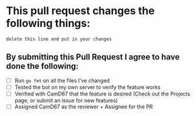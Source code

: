 # This pull request changes the following things:

`delete this line and put in your changes`

## By submitting this Pull Request I agree to have done the following:

- [ ] Run `go fmt` on all the files I've changed
- [ ] Tested the bot on my own server to verify the feature works
- [ ] Verified with CamD67 that the feature is desired (Check out the Projects page, or submit an issue for new features)
- [ ] Assigned CamD67 as the reviewer + Assignee for the PR

